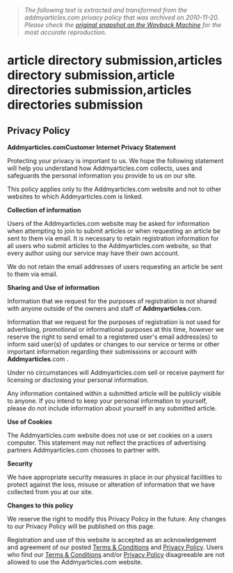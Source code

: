 > *The following text is extracted and transformed from the addmyarticles.com privacy policy that was archived on 2010-11-20. Please check the [original snapshot on the Wayback Machine](https://web.archive.org/web/20101120092159id_/http%3A//www.addmyarticles.com/Privacy.html) for the most accurate reproduction.*

# article directory submission,articles directory submission,article directories submission,articles directories submission

## Privacy Policy

**Addmyarticles.comCustomer Internet Privacy Statement**

Protecting your privacy is important to us. We hope the following statement will help you understand how Addmyarticles.com collects, uses and safeguards the personal information you provide to us on our site.

This policy applies only to the Addmyarticles.com website and not to other websites to which Addmyarticles.com is linked.

**Collection of information**

Users of the Addmyarticles.com website may be asked for information when attempting to join to submit articles or when requesting an article be sent to them via email. It is necessary to retain registration information for all users who submit articles to the Addmyarticles.com website, so that every author using our service may have their own account.

We do not retain the email addresses of users requesting an article be sent to them via email.

**Sharing and Use of information**

Information that we request for the purposes of registration is not shared with anyone outside of the owners and staff of **Addmyarticles**.com.

Information that we request for the purposes of registration is not used for advertising, promotional or informational purposes at this time, however we reserve the right to send email to a registered user's email address(es) to inform said user(s) of updates or changes to our service or terms or other important information regarding their submissions or account with **Addmyarticles**.com .

Under no circumstances will Addmyarticles.com sell or receive payment for licensing or disclosing your personal information.

Any information contained within a submitted article will be publicly visible to anyone. If you intend to keep your personal information to yourself, please do not include information about yourself in any submitted article.

**Use of Cookies**

The Addmyarticles.com website does not use or set cookies on a users computer. This statement may not reflect the practices of advertising partners Addmyarticles.com chooses to partner with. 

**Security**

We have appropriate security measures in place in our physical facilities to protect against the loss, misuse or alteration of information that we have collected from you at our site.

**Changes to this policy**

We reserve the right to modify this Privacy Policy in the future. Any changes to our Privacy Policy will be published on this page.  

Registration and use of this website is accepted as an acknowledgement and agreement of our posted [Terms & Conditions](http://www.addmyarticles.com/termsconditions.php) and [Privacy Policy](http://www.addmyarticles.com/privacy.php). Users who find our [Terms & Conditions](http://www.addmyarticles.com/termsconditions.php) and/or [Privacy Policy](http://www.addmyarticles.com/privacy.php) disagreeable are not allowed to use the Addmyarticles.com website.
